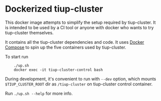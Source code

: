 # Dockerized tiup-cluster

This docker image attempts to simplify the setup required by tiup-cluster.
It is intended to be used by a CI tool or anyone with docker who wants to try tiup-cluster themselves.

It contains all the tiup-cluster dependencies and code. It uses [Docker Compose](https://github.com/docker/compose) to spin up the five
containers used by tiup-cluster.

To start run

```
    ./up.sh
    docker exec -it tiup-cluster-control bash
```

During development, it's convenient to run with `--dev` option, which mounts `$TIUP_CLUSTER_ROOT` dir as `/tiup-cluster` on tiup-cluster control container.

Run `./up.sh --help` for more info.
